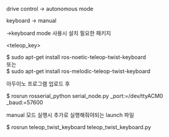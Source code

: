 drive control -> autonomous mode

keyboard -> manual

->keyboard mode 사용시 설치 필요한 패키지

<teleop_key>

$ sudo apt-get install ros-noetic-teleop-twist-keyboard   
또는   
$ sudo apt-get install ros-melodic-teleop-twist-keyboard



<play>
아두이노 프로그램 업로드 후


$ rosrun rosserial_python serial_node.py _port:=/dev/ttyACM0 _baud:=57600
  
  
manual 모드 실행시 추가로 실행해줘야되는 launch 파일
  
$ rosrun teleop_twist_keyboard teleop_twist_keyboard.py


